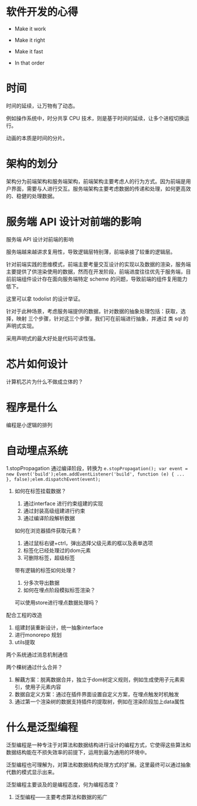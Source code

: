 # 软件开发的心得

- Make it work

- Make it right

- Make it fast

- In that order

# 时间

时间的延续，让万物有了动态。

例如操作系统中，时分共享 CPU 技术，则是基于时间的延续，让多个进程切换运行。

动画的本质是时间的分片。

# 架构的划分

架构分为前端架构和服务端架构，前端架构主要考虑人的行为方式。因为前端是用户界面，需要与人进行交互。服务端架构主要考虑数据的传递和处理，如何更高效的、稳健的处理数据。

# 服务端 API 设计对前端的影响

服务端 API 设计对前端的影响

服务端越来越讲求复用性，导致逻辑层特别薄，前端承接了较重的逻辑层。

针对前端实践的思维模式，前端主要考量交互设计的实现以及数据的渲染，服务端主要提供了供渲染使用的数据，然而在开发阶段，前端进度往往优先于服务端，目前前端组件设计存在面向服务端特定 scheme 的问题，导致前端的组件复用能力低下。

这里可以拿 todolist 的设计举证。

针对于此种场景，考虑服务端提供的数据，针对数据的抽象处理包括：获取，选择，映射 三个步骤，针对这三个步骤，我们可在前端进行抽象，并通过 类 sql 的声明式实现。

采用声明式的最大好处是代码可读性强。

# 芯片如何设计

计算机芯片为什么不做成立体的？

# 程序是什么

编程是小逻辑的排列

# 自动埋点系统


1.stopPropagation 通过编译阶段，转换为 `e.stopPropagation(); var event = new Event('build');elem.addEventListener('build', function (e) { ... }, false);elem.dispatchEvent(event);`

1. 如何在标签挂载数据？

    1. 通过interface 进行约束组建的实现
    2. 通过封装高级组建进行约束
    3. 通过编译阶段解析数据

   如何在浏览器插件获取元素？

    1. 通过鼠标右键+ctrl，弹出选择父级元素的框以及表单选项
    2. 标签化已经处理过的dom元素
    3. 可删除标签，超级标签

   带有逻辑的标签如何处理？

    1. 分多次导出数据
    2. 如何在埋点阶段模拟标签渲染？

   可以使用store进行埋点数据处理吗？



配合工程的改造

1. 组建封装重新设计，统一抽象interface
2. 进行monorepo 规划
3. utils提取



两个系统通过消息机制通信

两个棵树通过什么合并？

1. 解藕方案：脱离数据合并，独立于dom树定义规则，例如生成使用子元素索引，使用子元素内容
2. 数据自定义方案：通过在插件界面设置自定义方案，在埋点触发时机触发
3. 通过第一个渲染树的数据支持插件的提取树，例如在渲染阶段加上data属性



# 什么是泛型编程

泛型编程是一种专注于对算法和数据结构进行设计的编程方式，它使得这些算法和数据结构能在不损失效率的前提下，运用到最为通用的环境中。

泛型编程也可理解为，对算法和数据结构处理方式的扩展。这里最终可以通过抽象代数的模式显示出来。

泛型编程主要谈及的是编程态度，何为编程态度？

1. 泛型编程——主要考虑算法和数据的拓广

